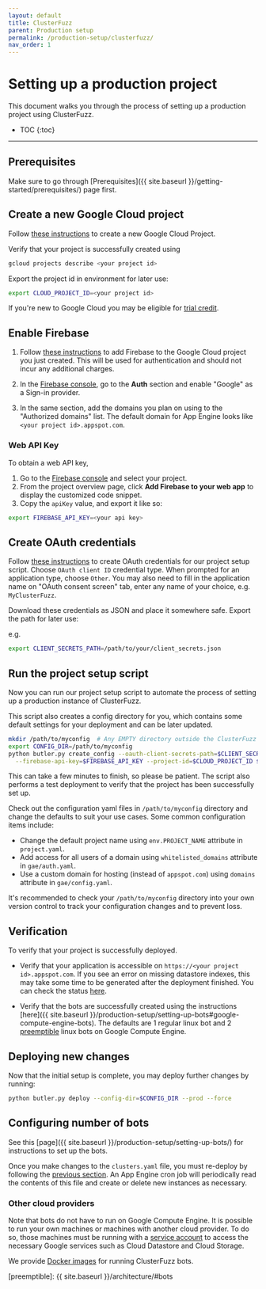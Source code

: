 ```yaml
---
layout: default
title: ClusterFuzz
parent: Production setup
permalink: /production-setup/clusterfuzz/
nav_order: 1
---
```


# Setting up a production project
This document walks you through the process of setting up a production project
using ClusterFuzz.

- TOC
{:toc}

---

## Prerequisites

Make sure to go through
[Prerequisites]({{ site.baseurl }}/getting-started/prerequisites/) page first.

## Create a new Google Cloud project

Follow [these instructions](https://cloud.google.com/resource-manager/docs/creating-managing-projects)
to create a new Google Cloud Project.

Verify that your project is successfully created using

```bash
gcloud projects describe <your project id>
```

Export the project id in environment for later use:

```bash
export CLOUD_PROJECT_ID=<your project id>
```

If you're new to Google Cloud you may be eligible for [trial credit].

[trial credit]: https://cloud.google.com/free/docs/gcp-free-tier#free-trial

## Enable Firebase
1. Follow [these instructions](https://cloud.google.com/appengine/docs/standard/python3/building-app/adding-firebase)
   to add Firebase to the Google Cloud project you just created. This will be
   used for authentication and should not incur any additional charges.

2. In the [Firebase console], go to the **Auth** section and enable "Google" as
   a Sign-in provider.

3. In the same section, add the domains you plan on using to the "Authorized
   domains" list. The default domain for App Engine looks like
   `<your project id>.appspot.com`.

### Web API Key
To obtain a web API key,
1. Go to the [Firebase console] and select your project.
2. From the project overview page, click **Add Firebase to your web app** to
   display the customized code snippet.
3. Copy the `apiKey` value, and export it like so:

```bash
export FIREBASE_API_KEY=<your api key>
```

[Firebase console]: https://console.firebase.google.com/

## Create OAuth credentials
Follow [these instructions](https://developers.google.com/identity/protocols/OAuth2InstalledApp#creatingcred)
to create OAuth credentials for our project setup script. Choose
`OAuth client ID` credential type. When prompted for an application type, choose
`Other`. You may also need to fill in the application name on "OAuth consent
screen" tab, enter any name of your choice, e.g. `MyClusterFuzz`.

Download these credentials as JSON and place it somewhere safe. Export the path
for later use:

e.g.

```bash
export CLIENT_SECRETS_PATH=/path/to/your/client_secrets.json
```

## Run the project setup script
Now you can run our project setup script to automate the process of setting up
a production instance of ClusterFuzz.

This script also creates a config directory for you, which contains some default
settings for your deployment and can be later updated.

```bash
mkdir /path/to/myconfig  # Any EMPTY directory outside the ClusterFuzz source repository.
export CONFIG_DIR=/path/to/myconfig
python butler.py create_config --oauth-client-secrets-path=$CLIENT_SECRETS_PATH \
  --firebase-api-key=$FIREBASE_API_KEY --project-id=$CLOUD_PROJECT_ID $CONFIG_DIR
```

This can take a few minutes to finish, so please be patient. The script also
performs a test deployment to verify that the project has been successfully set
up.

Check out the configuration yaml files in `/path/to/myconfig` directory and
change the defaults to suit your use cases. Some common configuration items
include:
* Change the default project name using `env.PROJECT_NAME` attribute in
  `project.yaml`.
* Add access for all users of a domain using `whitelisted_domains` attribute in
  `gae/auth.yaml`.
* Use a custom domain for hosting (instead of `appspot.com`) using `domains`
  attribute in `gae/config.yaml`.

It's recommended to check your `/path/to/myconfig` directory into your own
version control to track your configuration changes and to prevent loss.

## Verification

To verify that your project is successfully deployed.

* Verify that your application is accessible on
  `https://<your project id>.appspot.com`. If you see an error on missing
  datastore indexes, this may take some time to be generated after the
  deployment finished. You can check the status
  [here](https://appengine.google.com/datastore/indexes).

* Verify that the bots are successfully created using the instructions
  [here]({{ site.baseurl }}/production-setup/setting-up-bots#google-compute-engine-bots).
  The defaults are 1 regular linux bot and 2
  [preemptible](https://cloud.google.com/preemptible-vms/) linux bots on Google
  Compute Engine.

## Deploying new changes
Now that the initial setup is complete, you may deploy further changes by
running:

```bash
python butler.py deploy --config-dir=$CONFIG_DIR --prod --force
```

## Configuring number of bots
See this [page]({{ site.baseurl }}/production-setup/setting-up-bots/) for
instructions to set up the bots.

Once you make changes to the `clusters.yaml` file, you must re-deploy by
following the [previous section](#deploying-new-changes). An App Engine cron job
will periodically read the contents of this file and create or delete new
instances as necessary.

### Other cloud providers
Note that bots do not have to run on Google Compute Engine. It is possible to
run your own machines or machines with another cloud provider. To do so, those
machines must be running with a [service account] to access the necessary
Google services such as Cloud Datastore and Cloud Storage.

We provide [Docker images] for running ClusterFuzz bots.

[Google Compute Engine]: https://cloud.google.com/compute/
[service account]: https://cloud.google.com/iam/docs/creating-managing-service-account-keys
[Docker images]: https://github.com/google/clusterfuzz/tree/master/docker
[preemptible]: {{ site.baseurl }}/architecture/#bots
